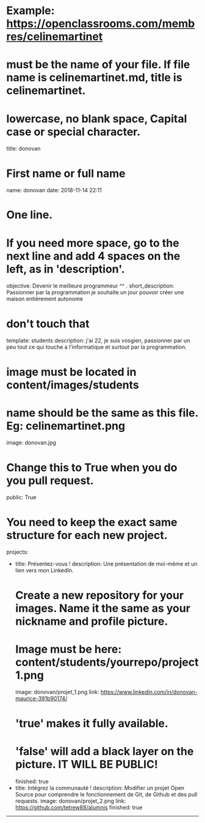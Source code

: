 
# Example: https://openclassrooms.com/membres/celinemartinet
# must be the name of your file. If file name is celinemartinet.md, title is celinemartinet.
# lowercase, no blank space, Capital case or special character.
title: donovan

# First name or full name
name: donovan
date: 2018-11-14 22:11

# One line.
# If you need more space, go to the next line and add 4 spaces on the left, as in 'description'.
objective: Devenir le meilleure programmeur ^^ .
short_description: Passionner par la programmation je souhaite un jour pouvoir créer une maison entièrement autonome

# don't touch that
template: students
description:
    j'ai 22, je suis vosgien, passionner par un peu tout ce qui touche a l'informatique et surtout par la programmation.

# image must be located in content/images/students
# name should be the same as this file. Eg: celinemartinet.png
image: donovan.jpg

# Change this to True when you do you pull request.
public: True

# You need to keep the exact same structure for each new project.
projects:
  - title: Présentez-vous !
    description: Une présentation de moi-même et un lien vers mon LinkedIn.
    # Create a new repository for your images. Name it the same as your nickname and profile picture.
    # Image must be here: content/students/yourrepo/project1.png
    image: donovan/projet_1.png
    link: https://www.linkedin.com/in/donovan-maurice-391b90174/
    # 'true' makes it fully available.
    # 'false' will add a black layer on the picture. IT WILL BE PUBLIC!
    finished: true
  - title: Intégrez la communauté !
    description: Modifier un projet Open Source pour comprendre le fonctionnement de Git, de Github et des pull requests. 
    image: donovan/projet_2.png
    link: https://github.com/tetrew88/alumnis
    finished: true
---
